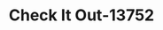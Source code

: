 ---
f_zip-code: 71852
f_state-code: AR
title: Check It Out-13752
f_phone: 870-845-1771
f_city-only: Nashville
f_address: 54 Southpark Shopping Centre Nashville
f_location-unique-id: '13752'
slug: check-it-out-13752
updated-on: '2024-05-30T13:46:58.046Z'
created-on: '2024-05-30T13:36:59.803Z'
published-on: '2024-05-30T13:54:32.469Z'
f_city-state: cms/city/nashville-ar.md
f_company: cms/company/check-it-out.md
f_state: cms/state/arkansas.md
layout: '[payday-loan].html'
tags: payday-loan
---